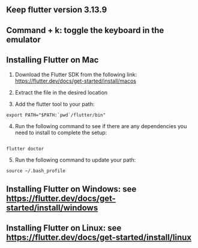 ## Keep flutter version 3.13.9 

## Command + k: toggle the keyboard in the emulator 

## Installing Flutter on Mac

1. Download the Flutter SDK from the following link: https://flutter.dev/docs/get-started/install/macos

2. Extract the file in the desired location 

3. Add the flutter tool to your path: 
``` 
export PATH="$PATH:`pwd`/flutter/bin"
``` 
4. Run the following command to see if there are any dependencies you need to install to complete the setup: 
``` 

flutter doctor
``` 
5. Run the following command to update your path: 
``` 
source ~/.bash_profile
```

## Installing Flutter on Windows: see https://flutter.dev/docs/get-started/install/windows 


## Installing Flutter on Linux: see https://flutter.dev/docs/get-started/install/linux 